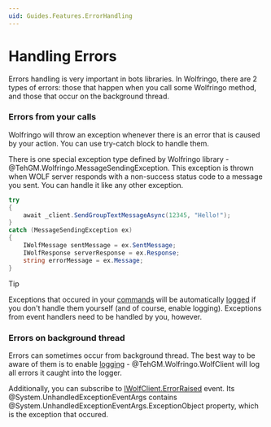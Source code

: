 ```yaml
---
uid: Guides.Features.ErrorHandling
---
```


# Handling Errors
Errors handling is very important in bots libraries. In Wolfringo, there are 2 types of errors: those that happen when you call some Wolfringo method, and those that occur on the background thread.

### Errors from your calls
Wolfringo will throw an exception whenever there is an error that is caused by your action. You can use try-catch block to handle them.

There is one special exception type defined by Wolfringo library - @TehGM.Wolfringo.MessageSendingException. This exception is thrown when WOLF server responds with a non-success status code to a message you sent. You can handle it like any other exception.

```csharp
try
{
    await _client.SendGroupTextMessageAsync(12345, "Hello!");
}
catch (MessageSendingException ex)
{
    IWolfMessage sentMessage = ex.SentMessage;
    IWolfResponse serverResponse = ex.Response;
    string errorMessage = ex.Message;
}
```

> [!TIP]
> Exceptions that occured in your [commands](xref:Guides.Commands.Handlers) will be automatically [logged](xref:Guides.Features.Logging) if you don't handle them yourself (and of course, enable logging).
> Exceptions from event handlers need to be handled by you, however.

### Errors on background thread
Errors can sometimes occur from background thread. The best way to be aware of them is to enable [logging](xref:Guides.Features.Logging) - @TehGM.Wolfringo.WolfClient will log all errors it caught into the logger.

Additionally, you can subscribe to [IWolfClient.ErrorRaised](xref:TehGM.Wolfringo.IWolfClient.ErrorRaised) event. Its @System.UnhandledExceptionEventArgs contains @System.UnhandledExceptionEventArgs.ExceptionObject property, which is the exception that occured.